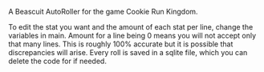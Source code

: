 A Beascuit AutoRoller for the game Cookie Run Kingdom.

To edit the stat you want and the amount of each stat per line, change the variables in main. Amount for a line being 0 means you will not accept only that many lines.
This is roughly 100% accurate but it is possible that discrepancies will arise. Every roll is saved in a sqlite file, which you can delete the code for if needed.
